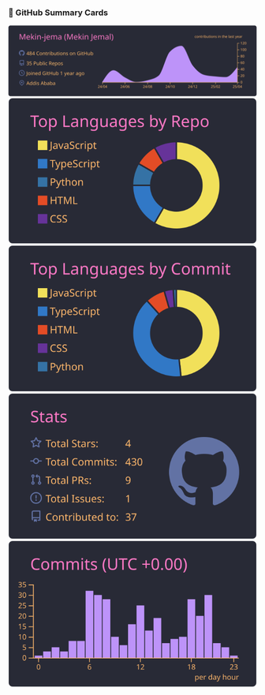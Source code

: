 ### 🧾 GitHub Summary Cards

![](profile-summary-card-output/dracula/0-profile-details.svg)
![](profile-summary-card-output/dracula/1-repos-per-language.svg)
![](profile-summary-card-output/dracula/2-most-commit-language.svg)
![](profile-summary-card-output/dracula/3-stats.svg)
![](profile-summary-card-output/dracula/4-productive-time.svg)
